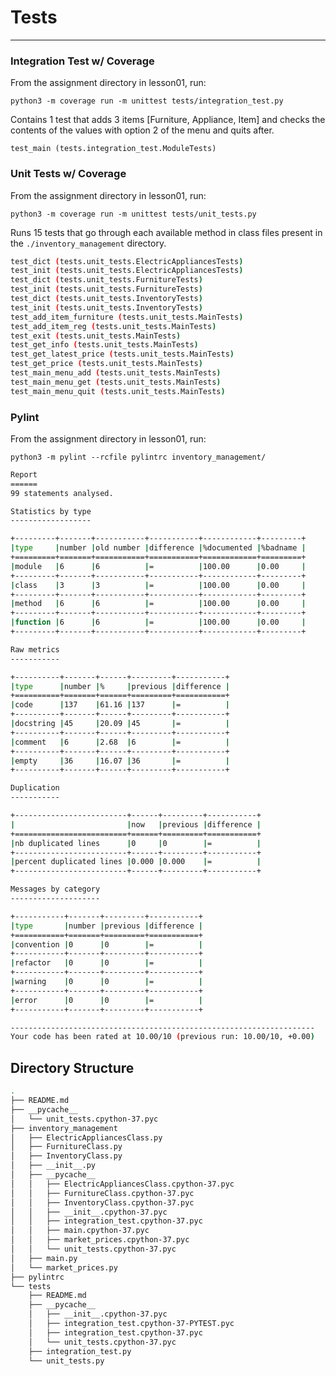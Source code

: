 # Tests

---

### Integration Test w/ Coverage

From the assignment directory in lesson01, run:

`python3 -m coverage run -m unittest tests/integration_test.py`

Contains 1 test that adds 3 items [Furniture, Appliance, Item] and checks
the contents of the values with option 2 of the menu and quits after.

`test_main (tests.integration_test.ModuleTests)`

### Unit Tests w/ Coverage

From the assignment directory in lesson01, run:

`python3 -m coverage run -m unittest tests/unit_tests.py`

Runs 15 tests that go through each available method in class files present in
the `./inventory_management` directory.

```bash
test_dict (tests.unit_tests.ElectricAppliancesTests)
test_init (tests.unit_tests.ElectricAppliancesTests)
test_dict (tests.unit_tests.FurnitureTests)
test_init (tests.unit_tests.FurnitureTests)
test_dict (tests.unit_tests.InventoryTests)
test_init (tests.unit_tests.InventoryTests)
test_add_item_furniture (tests.unit_tests.MainTests)
test_add_item_reg (tests.unit_tests.MainTests)
test_exit (tests.unit_tests.MainTests)
test_get_info (tests.unit_tests.MainTests)
test_get_latest_price (tests.unit_tests.MainTests)
test_get_price (tests.unit_tests.MainTests)
test_main_menu_add (tests.unit_tests.MainTests)
test_main_menu_get (tests.unit_tests.MainTests)
test_main_menu_quit (tests.unit_tests.MainTests)
```

### Pylint

From the assignment directory in lesson01, run:

`python3 -m pylint --rcfile pylintrc inventory_management/`

```bash
Report
======
99 statements analysed.

Statistics by type
------------------

+---------+-------+-----------+-----------+------------+---------+
|type     |number |old number |difference |%documented |%badname |
+=========+=======+===========+===========+============+=========+
|module   |6      |6          |=          |100.00      |0.00     |
+---------+-------+-----------+-----------+------------+---------+
|class    |3      |3          |=          |100.00      |0.00     |
+---------+-------+-----------+-----------+------------+---------+
|method   |6      |6          |=          |100.00      |0.00     |
+---------+-------+-----------+-----------+------------+---------+
|function |6      |6          |=          |100.00      |0.00     |
+---------+-------+-----------+-----------+------------+---------+

Raw metrics
-----------

+----------+-------+------+---------+-----------+
|type      |number |%     |previous |difference |
+==========+=======+======+=========+===========+
|code      |137    |61.16 |137      |=          |
+----------+-------+------+---------+-----------+
|docstring |45     |20.09 |45       |=          |
+----------+-------+------+---------+-----------+
|comment   |6      |2.68  |6        |=          |
+----------+-------+------+---------+-----------+
|empty     |36     |16.07 |36       |=          |
+----------+-------+------+---------+-----------+

Duplication
-----------

+-------------------------+------+---------+-----------+
|                         |now   |previous |difference |
+=========================+======+=========+===========+
|nb duplicated lines      |0     |0        |=          |
+-------------------------+------+---------+-----------+
|percent duplicated lines |0.000 |0.000    |=          |
+-------------------------+------+---------+-----------+

Messages by category
--------------------

+-----------+-------+---------+-----------+
|type       |number |previous |difference |
+===========+=======+=========+===========+
|convention |0      |0        |=          |
+-----------+-------+---------+-----------+
|refactor   |0      |0        |=          |
+-----------+-------+---------+-----------+
|warning    |0      |0        |=          |
+-----------+-------+---------+-----------+
|error      |0      |0        |=          |
+-----------+-------+---------+-----------+

--------------------------------------------------------------------
Your code has been rated at 10.00/10 (previous run: 10.00/10, +0.00)
```

## Directory Structure

```bash
.
├── README.md
├── __pycache__
│   └── unit_tests.cpython-37.pyc
├── inventory_management
│   ├── ElectricAppliancesClass.py
│   ├── FurnitureClass.py
│   ├── InventoryClass.py
│   ├── __init__.py
│   ├── __pycache__
│   │   ├── ElectricAppliancesClass.cpython-37.pyc
│   │   ├── FurnitureClass.cpython-37.pyc
│   │   ├── InventoryClass.cpython-37.pyc
│   │   ├── __init__.cpython-37.pyc
│   │   ├── integration_test.cpython-37.pyc
│   │   ├── main.cpython-37.pyc
│   │   ├── market_prices.cpython-37.pyc
│   │   └── unit_tests.cpython-37.pyc
│   ├── main.py
│   └── market_prices.py
├── pylintrc
└── tests
    ├── README.md
    ├── __pycache__
    │   ├── __init__.cpython-37.pyc
    │   ├── integration_test.cpython-37-PYTEST.pyc
    │   ├── integration_test.cpython-37.pyc
    │   └── unit_tests.cpython-37.pyc
    ├── integration_test.py
    └── unit_tests.py
```